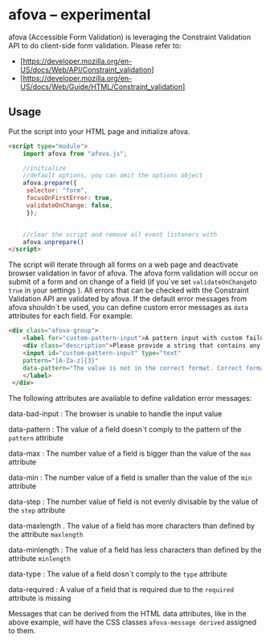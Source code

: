 # afova – experimental

afova (Accessible Form Validation) is leveraging the Constraint Validation API to do client-side form validation. Please refer to:

-   [https://developer.mozilla.org/en-US/docs/Web/API/Constraint_validation]
-   [https://developer.mozilla.org/en-US/docs/Web/Guide/HTML/Constraint_validation]

## Usage

Put the script into your HTML page and initialize afova.

```html
<script type="module">
    import afova from "afova.js";

    //initialize
    //default options, you can omit the options object
    afova.prepare({
     selector: "form",
     focusOnFirstError: true,
     validateOnChange: false,
     });


    //clear the script and remove all event listeners with
    afova.unprepare()
</script>
```



The script will iterate through all forms on a web page and deactivate browser validation
in favor of afova. The afova form validation will occur on submit of a form and on change of a field
(if you´ve set `validateOnChange`to `true` in your settings ).
All errors that can be checked with the Constraint Validation API are validated by afova.
If the default error messages from afova shouldn´t be used, you can define custom error messages
as `data` attributes for each field. For example:

```html
<div class="afova-group">
    <label for="custom-pattern-input">A pattern input with custom failure message
    <div class="description">Please provide a string that contains any mix of A-Z or a-z and has a length of 3 charactes.</div>
    <input id="custom-pattern-input" type="text"
    pattern="[A-Za-z]{3}"
    data-pattern="The value is not in the correct format. Correct formats are AbC or xyz, for example.">
    </label>
 </div>
```

The following attributes are available to define validation error messages:


data-bad-input
: The browser is unable to handle the input value

data-pattern
: The value of a field doesn´t comply to the pattern of the `pattern` attribute

data-max
: The number value of a field is bigger than the value of the `max` attribute

data-min
: The number value of a field is smaller than the value of the `min` attribute

data-step
: The number value of field is not evenly divisable by the value of the `step` attribute

data-maxlength
. The value of a field has more characters than defined by the attribute `maxlength`

data-minlength
: The value of a field has less characters than defined by the attribute `minlength`

data-type
: The value of a field dosn´t comply to the `type` attribute

data-required
: A value of a field that is required due to the `required` attribute is missing

Messages that can be derived from the HTML data attributes, like in the above example, will have the CSS classes `afova-message derived` assigned to them.
